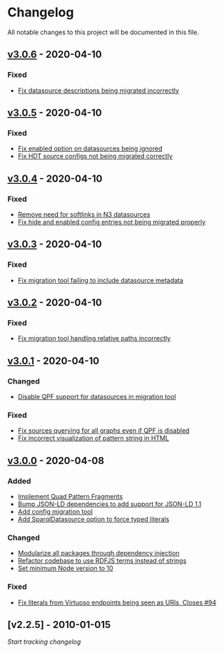 # Changelog
All notable changes to this project will be documented in this file.

<a name="v3.0.6"></a>
## [v3.0.6](https://github.com/LinkedDataFragments/Server.js/compare/v3.0.5...v3.0.6) - 2020-04-10

### Fixed
* [Fix datasource descriptions being migrated incorrectly](https://github.com/LinkedDataFragments/Server.js/commit/8a54d95c5b67ad09ab626a678388995df366db02)

<a name="v3.0.5"></a>
## [v3.0.5](https://github.com/LinkedDataFragments/Server.js/compare/v3.0.4...v3.0.5) - 2020-04-10

### Fixed
* [Fix enabled option on datasources being ignored](https://github.com/LinkedDataFragments/Server.js/commit/bf09c363e7c3094e7668b3dc18051bc0489f3ca2)
* [Fix HDT source configs not being migrated correctly](https://github.com/LinkedDataFragments/Server.js/commit/bd52749d513732ee74be44af8012cebb6beff02e)

<a name="v3.0.4"></a>
## [v3.0.4](https://github.com/LinkedDataFragments/Server.js/compare/v3.0.3...v3.0.4) - 2020-04-10

### Fixed
* [Remove need for softlinks in N3 datasources](https://github.com/LinkedDataFragments/Server.js/commit/2e260c560e0c3a75fedf1817690dd7a7dd2d6cca)
* [Fix hide and enabled config entries not being migrated properly](https://github.com/LinkedDataFragments/Server.js/commit/b298789619fac911db89f1f00b736652c1bdc0cb)

<a name="v3.0.3"></a>
## [v3.0.3](https://github.com/LinkedDataFragments/Server.js/compare/v3.0.2...v3.0.3) - 2020-04-10

### Fixed
* [Fix migration tool failing to include datasource metadata](https://github.com/LinkedDataFragments/Server.js/commit/9ba4c2f077f8800c1a5f2b06935641c3b1ada513)

<a name="v3.0.2"></a>
## [v3.0.2](https://github.com/LinkedDataFragments/Server.js/compare/v3.0.1...v3.0.2) - 2020-04-10

### Fixed
* [Fix migration tool handling relative paths incorrectly](https://github.com/LinkedDataFragments/Server.js/commit/34c0215d294f4cd8d3a8de1658decbe915ce63aa)

<a name="v3.0.1"></a>
## [v3.0.1](https://github.com/LinkedDataFragments/Server.js/compare/v3.0.0...v3.0.1) - 2020-04-10

### Changed
* [Disable QPF support for datasources in migration tool](https://github.com/LinkedDataFragments/Server.js/commit/747b6adf1e049b25889f1e4c5b40c239cd528fdc)

### Fixed
* [Fix sources querying for all graphs even if QPF is disabled](https://github.com/LinkedDataFragments/Server.js/commit/45fd2ca63283ec51c8cf93147a755de254c1f579)
* [Fix incorrect visualization of pattern string in HTML](https://github.com/LinkedDataFragments/Server.js/commit/516f009c191f845eb7afa057fcfb6b20362f9e65)

<a name="v3.0.0"></a>
## [v3.0.0](https://github.com/LinkedDataFragments/Server.js/compare/v2.2.5...v3.0.0) - 2020-04-08

### Added
* [Implement Quad Pattern Fragments](https://github.com/LinkedDataFragments/Server.js/commit/f2547b18aaac74b1b3aa01ebfe46ea519d9d098f)
* [Bump JSON-LD dependencies to add support for JSON-LD 1.1](https://github.com/LinkedDataFragments/Server.js/commit/2f365156d24b55277e941ca3a0f78e9796757056)
* [Add config migration tool](https://github.com/LinkedDataFragments/Server.js/commit/be6a7ec54417b9cae21e5c5093a90ab5a4f4d255)
* [Add SparqlDatasource option to force typed literals](https://github.com/LinkedDataFragments/Server.js/commit/b38026fd32bc4034c4aca36dac1c7f024d175b29)

### Changed
* [Modularize all packages through dependency injection](https://github.com/LinkedDataFragments/Server.js/commit/8671d98fa29672921a654cda1c1d4f19e076b883)
* [Refactor codebase to use RDFJS terms instead of strings](https://github.com/LinkedDataFragments/Server.js/commit/b014f67c55550260dc3f0032594c759bf570e983)
* [Set minimum Node version to 10](https://github.com/LinkedDataFragments/Server.js/commit/4dd1728b978e27370f91fa065d7fc06d46ed78a1)

### Fixed
* [Fix literals from Virtuoso endpoints being seen as URIs, Closes #94](https://github.com/LinkedDataFragments/Server.js/commit/cba41cdce43deea9e4106b5976608769db879cfb)

<a name="v2.2.5"></a>
## [v2.2.5] - 2010-01-015

_Start tracking changelog_
